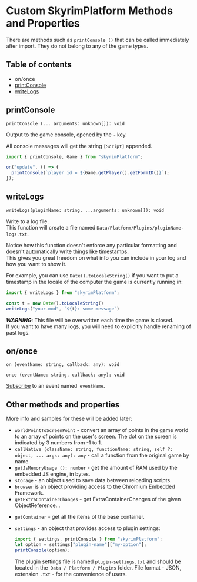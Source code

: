 # Custom SkyrimPlatform Methods and Properties

There are methods such as `printConsole ()` that can be called immediately after import. They do not belong to any of the game types.

## Table of contents
  - on/once
  - [printConsole](#printConsole)
  - [writeLogs](#writeLogs)

## printConsole

  `printConsole (... arguments: unknown[]): void`

Output to the game console, opened by the `~` key.

All console messages will get the string `[Script]` appended.

  ```typescript
  import { printConsole, Game } from "skyrimPlatform";

  on("update", () => {
    printConsole(`player id = ${Game.getPlayer().getFormID()}`);
  });
  ```

## writeLogs

  `writeLogs(pluginName: string, ...arguments: unknown[]): void`

Write to a log file.\
This function will create a file named `Data/Platform/Plugins/pluginName-logs.txt`.

Notice how this function doesn't enforce any particular formatting and doesn't automatically write things like timestamps.\
This gives you great freedom on what info you can include in your log and how you want to show it.

For example, you can use `Date().toLocaleString()` if you want to put a timestamp in the locale of the computer the game is currently running in:

```typescript
import { writeLogs } from "skyrimPlatform";

const t = new Date().toLocaleString()
writeLogs("your-mod", `${t}: some message`)
```

***WARNING***: This file will be overwritten each time the game is closed.\
If you want to have many logs, you will need to explicitly handle renaming of past logs.

## on/once
  `on (eventName: string, callback: any): void`

  `once (eventName: string, callback: any): void`

[Subscribe][NewEvents] to an event named` eventName`.

## Other methods and properties

More info and samples for these will be added later:

- `worldPointToScreenPoint` - convert an array of points in the game world to an array of points on the user's screen. The dot on the screen is indicated by 3 numbers from -1 to 1.
- `callNative (className: string, functionName: string, self ?: object, ... args: any): any` - call a function from the original game by name.
- `getJsMemoryUsage (): number` - get the amount of RAM used by the embedded JS engine, in bytes.
- `storage` - an object used to save data between reloading scripts.
- `browser` is an object providing access to the Chromium Embedded Framework.
- `getExtraContainerChanges` - get ExtraContainerChanges of the given ObjectReference...

* `getContainer` - get all the items of the base container.
* `settings` - an object that provides access to plugin settings:

  ```typescript
  import { settings, printConsole } from "skyrimPlatform";
  let option = settings["plugin-name"]["my-option"];
  printConsole(option);
  ```

  The plugin settings file is named `plugin-settings.txt` and should be located in the` Data / Platform / Plugins` folder.
  File format - JSON, extension `.txt` - for the convenience of users.

[NewEvents]: new_events.md
